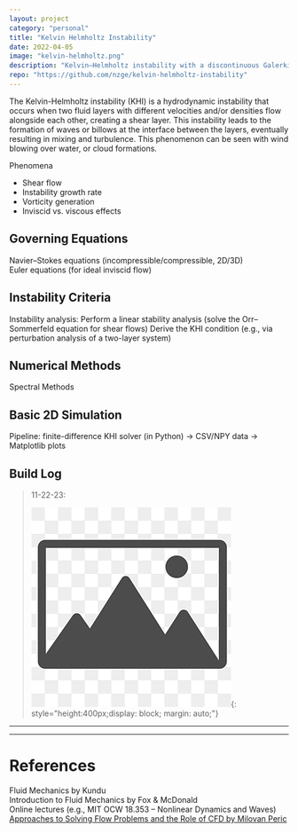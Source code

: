 ```yaml
---
layout: project
category: "personal"
title: "Kelvin Helmholtz Instability"
date: 2022-04-05
image: "kelvin-helmholtz.png"
description: "Kelvin–Helmholtz instability with a discontinuous Galerkin spectral element method on a hierarchical Cartesian mesh with ADR"
repo: "https://github.com/nzge/kelvin-helmholtz-instability"
---
```


The Kelvin-Helmholtz instability (KHI) is a hydrodynamic instability that occurs when two fluid layers with different velocities and/or densities flow alongside each other, creating a shear layer. This instability leads to the formation of waves or billows at the interface between the layers, eventually resulting in mixing and turbulence. This phenomenon can be seen with wind blowing over water, or cloud formations.

Phenomena
- Shear flow
- Instability growth rate
- Vorticity generation
- Inviscid vs. viscous effects

## Governing Equations 

Navier–Stokes equations (incompressible/compressible, 2D/3D)  
Euler equations (for ideal inviscid flow)

## Instability Criteria

Instability analysis:
Perform a linear stability analysis (solve the Orr–Sommerfeld equation for shear flows)
Derive the KHI condition (e.g., via perturbation analysis of a two-layer system)

## Numerical Methods
Spectral Methods

## Basic 2D Simulation

Pipeline: finite-difference KHI solver (in Python) → CSV/NPY data → Matplotlib plots

## Build Log
> 11-22-23: 
>
> ![Alt text](/assets/media/placeholder.jpg){: 
style="height:400px;display: block; margin: auto;"}


---
---

# References
Fluid Mechanics by Kundu  
Introduction to Fluid Mechanics by Fox & McDonald  
Online lectures (e.g., MIT OCW 18.353 – Nonlinear Dynamics and Waves)  
[Approaches to Solving Flow Problems and the Role of CFD by Milovan Peric](https://www.youtube.com/watch?v=ZiwUQDeGRhs)  